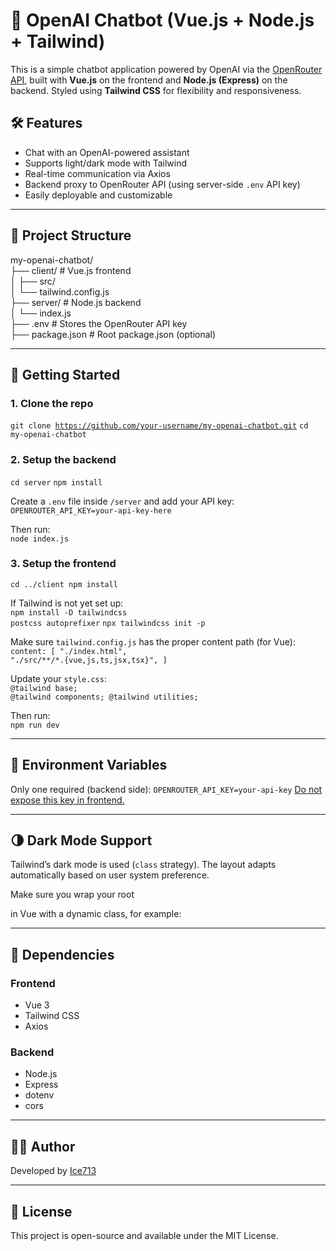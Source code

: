 # 💬 OpenAI Chatbot (Vue.js + Node.js + Tailwind)

This is a simple chatbot application powered by OpenAI via the [OpenRouter API](https://openrouter.ai/), built with **Vue.js** on the frontend and **Node.js (Express)** on the backend. Styled using **Tailwind CSS** for flexibility and responsiveness.

## 🛠️ Features

- Chat with an OpenAI-powered assistant
- Supports light/dark mode with Tailwind
- Real-time communication via Axios
- Backend proxy to OpenRouter API (using server-side `.env` API key)
- Easily deployable and customizable

---

## 📁 Project Structure
my-openai-chatbot/<br>
├── client/ # Vue.js frontend<br>
│ ├── src/<br>
│ └── tailwind.config.js<br>
├── server/ # Node.js backend<br>
│ └── index.js<br>
├── .env # Stores the OpenRouter API key<br>
├── package.json # Root package.json (optional)<br>

---

## 🚀 Getting Started

### 1. Clone the repo

<code>git clone https://github.com/your-username/my-openai-chatbot.git</code>
<code>cd my-openai-chatbot</code>

### 2. Setup the backend
<code>cd server</code>
<code>npm install</code>

Create a <code>.env</code> file inside <code>/server</code> and add your API key:<br>
<code>OPENROUTER_API_KEY=your-api-key-here</code>

Then run:<br>
<code>node index.js</code>

### 3. Setup the frontend
<code>cd ../client
npm install
</code>

If Tailwind is not yet set up:<br>
<code>npm install -D tailwindcss postcss autoprefixer</code>
<code>npx tailwindcss init -p</code>

Make sure <code>tailwind.config.js</code> has the proper content path (for Vue):<br>
<code>content: [
  "./index.html",
  "./src/**/*.{vue,js,ts,jsx,tsx}",
]</code>

Update your <code>style.css</code>:<br>
<code>@tailwind base;
@tailwind components;
@tailwind utilities;</code>

Then run:<br>
<code>npm run dev</code>

---
## 🔑 Environment Variables
Only one required (backend side):
<code>OPENROUTER_API_KEY=your-api-key</code>
<u>Do not expose this key in frontend.</u>

---

## 🌗 Dark Mode Support
Tailwind’s dark mode is used (<code>class</code> strategy). The layout adapts automatically based on user system preference.

Make sure you wrap your root <code><div></code> in Vue with a dynamic class, for example:
<code><body :class="{ 'dark': isDark }"></code>

---

## 🧩 Dependencies
### Frontend
<ul>
    <li>Vue 3</li>
    <li>Tailwind CSS</li>
    <li>Axios</li>
</ul>

### Backend
<ul>
    <li>Node.js</li>
    <li>Express</li>
    <li>dotenv</li>
    <li>cors</li>
</ul>

---

## 🙋‍♂️ Author
Developed by <a href="github.com/ice713">Ice713</a>

--- 

## 📄 License
This project is open-source and available under the MIT License.